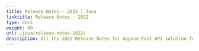 ```yaml
---
title: Release Notes - 2022 | Java
linktitle: Release Notes - 2022
type: docs
weight: 80
url: /java/release-notes-2022/
description: All the 2022 Release Notes for Aspose.Font API solution for Java are collected in this chapter of the documentation divided by the versions.
---
```



